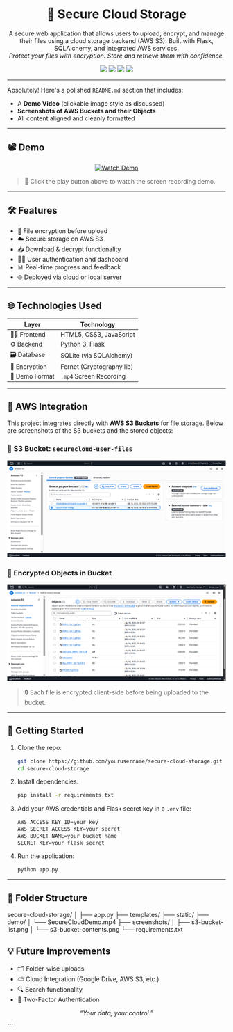 <h1 align="center">🔐 Secure Cloud Storage</h1>
<p align="center">
  A secure web application that allows users to upload, encrypt, and manage their files using a cloud storage backend (AWS S3). Built with Flask, SQLAlchemy, and integrated AWS services.<br>
  <em>Protect your files with encryption. Store and retrieve them with confidence.</em>
</p>

<p align="center">
  <img src="https://img.shields.io/badge/Python-3.10-blue.svg" />
  <img src="https://img.shields.io/badge/Flask-2.x-orange.svg" />
  <img src="https://img.shields.io/badge/Status-Active-brightgreen.svg" />
  <img src="https://img.shields.io/badge/License-MIT-yellow.svg" />
</p>

---
Absolutely! Here's a polished `README.md` section that includes:

* A **Demo Video** (clickable image style as discussed)
* **Screenshots of AWS Buckets and their Objects**
* All content aligned and cleanly formatted

---

## 📽️ Demo

<p align="center">
  <a href="./demo/SecureCloudDemo.mp4">
    <img src="https://imgs.search.brave.com/d6gWtszbktHmpU-rlAXmVNmGIsC5v4fJiFy-I1SYn9s/rs:fit:500:0:1:0/g:ce/aHR0cHM6Ly93d3cu/ZnJlZXBuZ2xvZ29z/LmNvbS91cGxvYWRz/L3lvdXR1YmUtcGxh/eS1idXR0b24tcG5n/L3lvdXR1YmUtcGxh/eS1idXR0b24teW91/dHViZS1zdWJzY3Jp/YmUtYnV0dG9uLWFu/ZC1iZWxsLWljb24t/ZnVsbC1zZXQtcG5n/LWdyZWVuLXNjcmVl/bi1tdGMtdHV0b3Jp/YWxzLTE5LnBuZw" alt="Watch Demo" width="200"/>
  </a>
</p>

> 🔹 Click the play button above to watch the screen recording demo.

---

## 🛠️ Features

- 🔐 File encryption before upload
- ☁️ Secure storage on AWS S3
- 📥 Download & decrypt functionality
- 🧑‍💻 User authentication and dashboard
- 📊 Real-time progress and feedback
- 🌐 Deployed via cloud or local server

---

## 🌐 Technologies Used

| Layer         | Technology              |
|---------------|--------------------------|
| 👨‍💻 Frontend     | HTML5, CSS3, JavaScript      |
| ⚙️ Backend      | Python 3, Flask            |
| 🗃️ Database     | SQLite (via SQLAlchemy)     |
| 🔐 Encryption   | Fernet (Cryptography lib)   |
| 🎥 Demo Format | `.mp4` Screen Recording     |

---

## 🧳 AWS Integration

This project integrates directly with **AWS S3 Buckets** for file storage. Below are screenshots of the S3 buckets and the stored objects:

### 📁 S3 Bucket: `securecloud-user-files`

<p align="center">
  <img src="demo/Bucket.png" alt="S3 Buckets" width="700"/>
</p>

### 📂 Encrypted Objects in Bucket

<p align="center">
  <img src="demo/bucket-Object.png" alt="S3 Bucket Objects" width="700"/>
</p>

> 🔒 Each file is encrypted client-side before being uploaded to the bucket.

---

## 🚀 Getting Started

1. Clone the repo:
    ```bash
    git clone https://github.com/yourusername/secure-cloud-storage.git
    cd secure-cloud-storage
    ```

2. Install dependencies:
    ```bash
    pip install -r requirements.txt
    ```

3. Add your AWS credentials and Flask secret key in a `.env` file:
    ```
    AWS_ACCESS_KEY_ID=your_key
    AWS_SECRET_ACCESS_KEY=your_secret
    AWS_BUCKET_NAME=your_bucket_name
    SECRET_KEY=your_flask_secret
    ```

4. Run the application:
    ```bash
    python app.py
    ```

---

## 📎 Folder Structure

secure-cloud-storage/
│
├── app.py
├── templates/
├── static/
├── demo/
│   └── SecureCloudDemo.mp4
├── screenshots/
│   ├── s3-bucket-list.png
│   └── s3-bucket-contents.png
└── requirements.txt



## 💡 Future Improvements

* 🗂️ Folder-wise uploads
* ⛅ Cloud Integration (Google Drive, AWS S3, etc.)
* 🔍 Search functionality
* 🔑 Two-Factor Authentication


<p align="center"><em>“Your data, your control.”</em></p>
```

